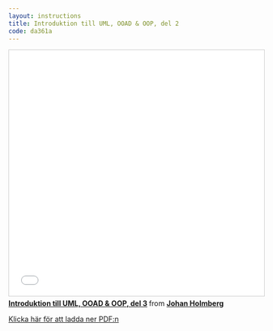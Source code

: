 ```yaml
---
layout: instructions
title: Introduktion till UML, OOAD & OOP, del 2
code: da361a
---
```


<iframe src="//www.slideshare.net/slideshow/embed_code/key/FdOH3ug3yly04z" width="595" height="485" frameborder="0" marginwidth="0" marginheight="0" scrolling="no" style="border:1px solid #CCC; border-width:1px; margin-bottom:5px; max-width: 100%;" allowfullscreen> </iframe> <div style="margin-bottom:5px"> <strong> <a href="//www.slideshare.net/johanholmberg1/introduktion-till-uml-ooad-oop-del-3" title="Introduktion till UML, OOAD &amp; OOP, del 3" target="_blank">Introduktion till UML, OOAD &amp; OOP, del 3</a> </strong> from <strong><a href="https://www.slideshare.net/johanholmberg1" target="_blank">Johan Holmberg</a></strong> </div>

[Klicka här för att ladda ner PDF:n](/assets/pdf/lecture4.pdf)
